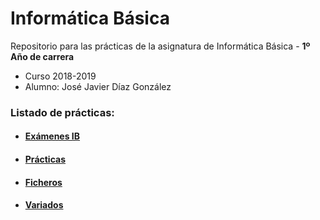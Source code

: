 # Informática Básica

Repositorio para las prácticas de la asignatura de Informática Básica - **1º Año de carrera**
- Curso 2018-2019
- Alumno: José Javier Díaz González

### Listado de prácticas:
- #### [Exámenes IB](https://github.com/alu0101128894/IB/tree/main/Examenes%20IB)

- #### [Prácticas](https://github.com/alu0101128894/IB/tree/main/Pr%C3%A1cticas)

- #### [Ficheros](https://github.com/alu0101128894/IB/tree/main/Ficheros)

- #### [Variados](https://github.com/alu0101128894/IB/tree/main/Variados)